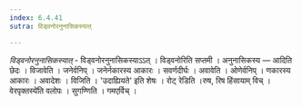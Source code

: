 ```yaml
---
index: 6.4.41
sutra: विड्वनोरनुनासिकस्यात्

---
```

_विड्वनोरनुनासिकस्यात्_ - विड्वनोरनुनासिकस्याऽ‌ऽत् । विड्वनोरिति सप्तमी । अनुनासिकस्य —  आदिति छेदः । विजावेति । जनेर्वनिप् । जनेर्नकारस्य आकारः । सवर्णदीर्घः । अवावेति । ओणेर्वनिप् । णकारस्य आकारः । अवादेशः । विजिति । 'उदाह्यियते' इति शेषः । रोट् रेडिति ।रुष, रिष हिंसायाम् विच् ।वेरपृक्तस्ये॑ति वलोपः । सुगण्णिति । गमएर्विच् । 